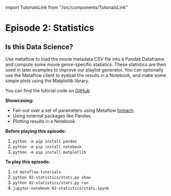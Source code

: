 import TutorialsLink from "/src/components/TutorialsLink"

# Episode 2: Statistics

## Is this Data Science?

Use metaflow to load the movie metadata CSV file into a Pandas Dataframe and compute some movie genre-specific statistics. These statistics are then used in later examples to improve our playlist generator. You can optionally use the Metaflow client to eyeball the results in a Notebook, and make some simple plots using the Matplotlib library.

You can find the tutorial code on [GitHub](https://github.com/Netflix/metaflow/tree/master/metaflow/tutorials/02-statistics)

**Showcasing:**

- Fan-out over a set of parameters using Metaflow [foreach](../../../metaflow/basics#foreach).
- Using external packages like Pandas.
- Plotting results in a Notebook.

**Before playing this episode:**

1. `python -m pip install pandas`
2. `python -m pip install notebook`
3. `python -m pip install matplotlib`

**To play this episode:**

1. `cd metaflow-tutorials`
2. `python 02-statistics/stats.py show`
3. `python 02-statistics/stats.py run`
4. `jupyter-notebook 02-statistics/stats.ipynb`

<TutorialsLink link="../"/>
